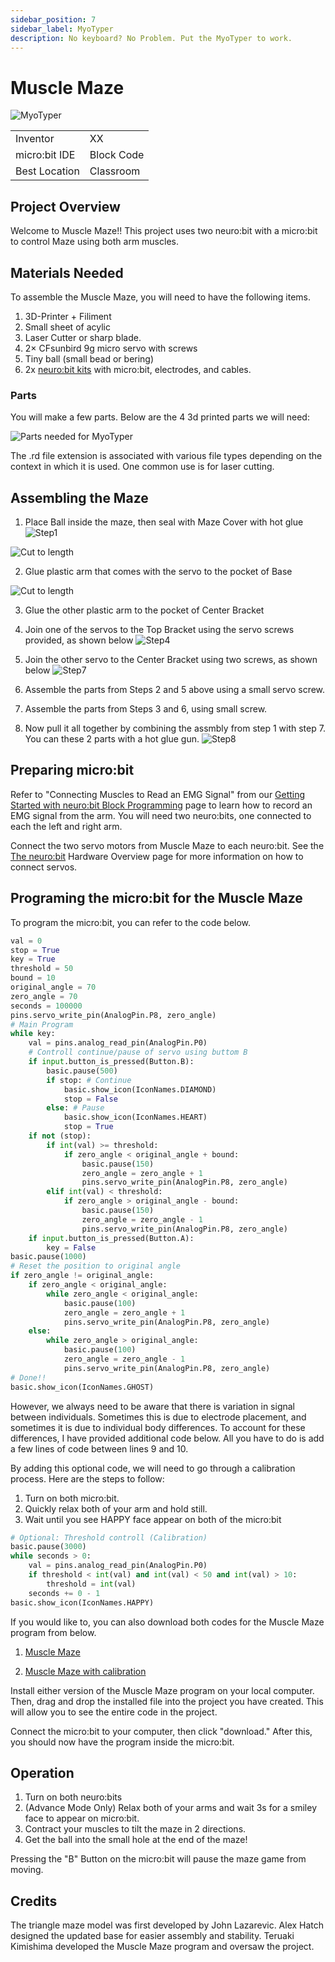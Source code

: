 ```yaml
---
sidebar_position: 7
sidebar_label: MyoTyper
description: No keyboard? No Problem. Put the MyoTyper to work.
---
```


# Muscle Maze #
![MyoTyper](./nb_mt_01.png)

|     |       |
|--------------|--------------
| Inventor     | XX             
| micro:bit IDE     | Block Code
| Best Location     | Classroom   

## Project Overview ##
Welcome to Muscle Maze!! This project uses two neuro:bit with a micro:bit to control Maze using both arm muscles. 

## Materials Needed  ##

To assemble the Muscle Maze, you will need to have the following items.

1. 3D-Printer + Filiment
2. Small sheet of acylic
3. Laser Cutter or sharp blade. 
4. 2× CFsunbird 9g micro servo with screws
5. Tiny ball (small bead or bering) 
6. 2x [neuro:bit kits](../../) with micro:bit, electrodes, and cables.

### Parts ###

You will make a few parts.  Below are the 4 3d printed parts we will need:

![Parts needed for MyoTyper](./nb_mt_01.png)


The .rd file extension is associated with various file types depending on the context in which it is used. One common use is for laser cutting.

## Assembling the Maze ##
1. Place Ball inside the maze, then seal with  Maze Cover with hot glue ![Step1](./maze_step1.png)

![Cut to length](./nb_mt_02.png)

2. Glue plastic arm that comes with the servo to the pocket of Base

![Cut to length](./nb_mt_03.png)

3. Glue the other plastic arm to the pocket of Center Bracket

4. Join one of the servos to the Top Bracket using the servo screws provided, as shown below ![Step4](./maze_step4.png)

5. Join the other servo to the Center Bracket using two screws, as shown below ![Step7](./maze_step5.png)

6. Assemble the parts from Steps 2 and 5 above using a small servo screw.

7. Assemble the parts from Steps 3 and 6, using small screw.

8. Now pull it all together by combining the assmbly from step 1 with step 7.  You can these 2 parts with a hot glue gun. ![Step8](./maze_step8.png)


## Preparing micro:bit ##
Refer to "Connecting Muscles to Read an EMG Signal" from our [Getting Started with neuro:bit Block Programming](../../Block) page to learn how to record an EMG signal from the arm. You will need two neuro:bits, one connected to each the left and right arm.

Connect the two servo motors from Muscle Maze to each neuro:bit. See the [The neuro:bit](../../) Hardware Overview page for more information on how to connect servos.

## Programing the micro:bit for the Muscle Maze ##

To program the micro:bit, you can refer to the code below. 

```py title="Muscle Maze - "Beginner""
val = 0
stop = True
key = True
threshold = 50
bound = 10
original_angle = 70
zero_angle = 70
seconds = 100000
pins.servo_write_pin(AnalogPin.P8, zero_angle)
# Main Program
while key:
    val = pins.analog_read_pin(AnalogPin.P0)
    # Controll continue/pause of servo using buttom B
    if input.button_is_pressed(Button.B):
        basic.pause(500)
        if stop: # Continue
            basic.show_icon(IconNames.DIAMOND)
            stop = False
        else: # Pause
            basic.show_icon(IconNames.HEART)
            stop = True
    if not (stop):
        if int(val) >= threshold:
            if zero_angle < original_angle + bound:
                basic.pause(150)
                zero_angle = zero_angle + 1
                pins.servo_write_pin(AnalogPin.P8, zero_angle)
        elif int(val) < threshold:
            if zero_angle > original_angle - bound:
                basic.pause(150)
                zero_angle = zero_angle - 1
                pins.servo_write_pin(AnalogPin.P8, zero_angle)
    if input.button_is_pressed(Button.A):
        key = False
basic.pause(1000)
# Reset the position to original angle
if zero_angle != original_angle:
    if zero_angle < original_angle:
        while zero_angle < original_angle:
            basic.pause(100)
            zero_angle = zero_angle + 1
            pins.servo_write_pin(AnalogPin.P8, zero_angle)
    else:
        while zero_angle > original_angle:
            basic.pause(100)
            zero_angle = zero_angle - 1
            pins.servo_write_pin(AnalogPin.P8, zero_angle)
# Done!!
basic.show_icon(IconNames.GHOST)
```
However, we always need to be aware that there is variation in signal between individuals. Sometimes this is due to electrode placement, and sometimes it is due to individual body differences. To account for these differences, I have provided additional code below. All you have to do is add a few lines of code between lines 9 and 10. 

By adding this optional code, we will need to go through a calibration process. Here are the steps to follow:
1. Turn on both micro:bit.
2. Quickly relax both of your arm and hold still.
3. Wait until you see HAPPY face appear on both of the micro:bit

```py title="Muscle Maze - "Advanced"
# Optional: Threshold controll (Calibration)
basic.pause(3000)
while seconds > 0:
    val = pins.analog_read_pin(AnalogPin.P0)
    if threshold < int(val) and int(val) < 50 and int(val) > 10:
        threshold = int(val)
    seconds += 0 - 1
basic.show_icon(IconNames.HAPPY)
```

If you would like to, you can also download both codes for the Muscle Maze program from below. 
1. [Muscle Maze](./micro:bit-Muscle-Maze-general.hex)

2. [Muscle Maze with calibration](./micro:bit-Muscle-Maze-individual.hex)
   
Install either version of the Muscle Maze program on your local computer. Then, drag and drop the installed file into the project you have created. This will allow you to see the entire code in the project.

Connect the micro:bit to your computer, then click "download." After this, you should now have the program inside the micro:bit.

## Operation ##

1. Turn on both neuro:bits
2. (Advance Mode Only) Relax both of your arms and wait 3s for a smiley face to appear on micro:bit.   
3. Contract your muscles to tilt the maze in 2 directions.
4. Get the ball into the small hole at the end of the maze!

Pressing the "B" Button on the micro:bit will pause the maze game from moving.
  
## Credits ##

The triangle maze model was first developed by John Lazarevic. Alex Hatch designed the updated base for easier assembly and stability. Teruaki Kimishima developed the Muscle Maze program and oversaw the project.

